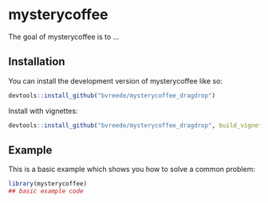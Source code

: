 
# mysterycoffee

<!-- badges: start -->
<!-- badges: end -->

The goal of mysterycoffee is to ...

## Installation

You can install the development version of mysterycoffee like so:

``` r
devtools::install_github("bvreede/mysterycoffee_dragdrop")
```

Install with vignettes:
``` r
devtools::install_github("bvreede/mysterycoffee_dragdrop", build_vignettes=TRUE)
```

## Example

This is a basic example which shows you how to solve a common problem:

``` r
library(mysterycoffee)
## basic example code
```

